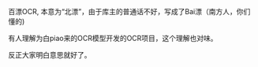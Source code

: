    百漂OCR, 本意为“北漂”，由于库主的普通话不好，写成了Bai漂（南方人，你们懂的)
   
   有人理解为白piao来的OCR模型开发的OCR项目，这个理解也对味。
   
   反正大家明白意思就好了。
